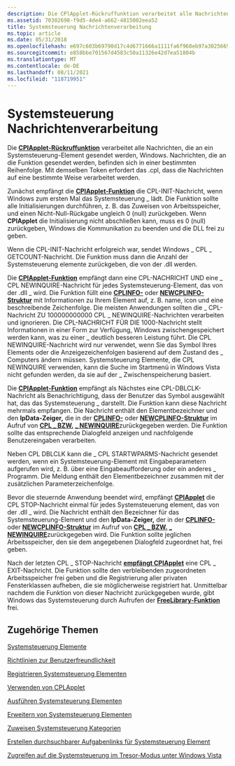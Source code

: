 ```yaml
---
description: Die CPlApplet-Rückruffunktion verarbeitet alle Nachrichten, die an ein Systemsteuerung-Element gesendet werden, Windows. Nachrichten, die an die Funktion gesendet werden, befinden sich in einer bestimmten Reihenfolge. Mit demselben Token erfordert das .cpl, dass die Nachrichten auf eine bestimmte Weise verarbeitet werden.
ms.assetid: 70302698-f9d5-4de4-a662-4815002eea52
title: Systemsteuerung Nachrichtenverarbeitung
ms.topic: article
ms.date: 05/31/2018
ms.openlocfilehash: e697c603b69790d17c4d6771666a1111fa6f968eb97a30256696921f133530d6
ms.sourcegitcommit: e858bbe701567d4583c50a11326e42d7ea51804b
ms.translationtype: MT
ms.contentlocale: de-DE
ms.lasthandoff: 08/11/2021
ms.locfileid: "118719951"
---
```

# <a name="control-panel-message-processing"></a>Systemsteuerung Nachrichtenverarbeitung

Die [**CPlApplet-Rückruffunktion**](/windows/win32/api/cpl/nc-cpl-applet_proc) verarbeitet alle Nachrichten, die an ein Systemsteuerung-Element gesendet werden, Windows. Nachrichten, die an die Funktion gesendet werden, befinden sich in einer bestimmten Reihenfolge. Mit demselben Token erfordert das .cpl, dass die Nachrichten auf eine bestimmte Weise verarbeitet werden.

Zunächst empfängt die [**CPlApplet-Funktion**](/windows/win32/api/cpl/nc-cpl-applet_proc) die CPL-INIT-Nachricht, wenn Windows zum ersten Mal das Systemsteuerung \_ lädt. Die Funktion sollte alle Initialisierungen durchführen, z. B. das Zuweisen von Arbeitsspeicher, und einen Nicht-Null-Rückgabe ungleich 0 (null) zurückgeben. Wenn **CPlApplet** die Initialisierung nicht abschließen kann, muss es 0 (null) zurückgeben, Windows die Kommunikation zu beenden und die DLL frei zu geben.

Wenn die CPL-INIT-Nachricht erfolgreich war, sendet Windows \_ CPL \_ GETCOUNT-Nachricht. Die Funktion muss dann die Anzahl der Systemsteuerung elemente zurückgeben, die von der .dll werden.

Die [**CPlApplet-Funktion**](/windows/win32/api/cpl/nc-cpl-applet_proc) empfängt dann eine CPL-NACHRICHT UND eine \_ CPL NEWINQUIRE-Nachricht für jedes Systemsteuerung-Element, das von der .dll \_ wird. Die Funktion füllt eine [**CPLINFO-**](/windows/win32/api/cpl/ns-cpl-cplinfo) oder [**NEWCPLINFO-Struktur**](/windows/win32/api/cpl/ns-cpl-newcplinfoa) mit Informationen zu Ihrem Element auf, z. B. name, icon und eine beschreibende Zeichenfolge. Die meisten Anwendungen sollten die \_ CPL-Nachricht ZU 100000000000 CPL \_ NEWINQUIRE-Nachrichten verarbeiten und ignorieren. Die CPL-NACHRICHT FÜR DIE 1000-Nachricht stellt Informationen in einer Form zur Verfügung, Windows zwischengespeichert werden kann, was zu einer \_ deutlich besseren Leistung führt. Die CPL NEWINQUIRE-Nachricht wird nur verwendet, wenn Sie das Symbol Ihres Elements oder die Anzeigezeichenfolgen basierend auf dem Zustand des \_ Computers ändern müssen. Systemsteuerung Elemente, die CPL NEWINQUIRE verwenden, kann die Suche im Startmenü in Windows Vista nicht gefunden werden, da sie auf der \_ Zwischenspeicherung  basiert.

Die [**CPlApplet-Funktion**](/windows/win32/api/cpl/nc-cpl-applet_proc) empfängt als Nächstes eine CPL-DBLCLK-Nachricht als Benachrichtigung, dass der Benutzer das Symbol ausgewählt hat, das das Systemsteuerung \_ darstellt. Die Funktion kann diese Nachricht mehrmals empfangen. Die Nachricht enthält den Elementbezeichner und den **lpData-Zeiger,** die in der [**CPLINFO-**](/windows/win32/api/cpl/ns-cpl-cplinfo) oder [**NEWCPLINFO-Struktur**](/windows/win32/api/cpl/ns-cpl-newcplinfoa) im Aufruf von [**CPL \_ BZW.**](cpl-inquire.md) [**\_ NEWINQUIRE**](cpl-newinquire.md)zurückgegeben werden. Die Funktion sollte das entsprechende Dialogfeld anzeigen und nachfolgende Benutzereingaben verarbeiten.

Neben CPL DBLCLK kann die \_ CPL STARTWPARMS-Nachricht gesendet werden, wenn ein Systemsteuerung-Element mit Eingabeparametern aufgerufen wird, z. B. über eine Eingabeaufforderung oder ein anderes \_ Programm. Die Meldung enthält den Elementbezeichner zusammen mit der zusätzlichen Parameterzeichenfolge.

Bevor die steuernde Anwendung beendet wird, empfängt [**CPlApplet**](/windows/win32/api/cpl/nc-cpl-applet_proc) die CPL STOP-Nachricht einmal für jedes Systemsteuerung element, das von der .dll \_ wird. Die Nachricht enthält den Bezeichner für das Systemsteuerung-Element und den **lpData-Zeiger,** der in der [**CPLINFO-**](/windows/win32/api/cpl/ns-cpl-cplinfo) oder [**NEWCPLINFO-Struktur**](/windows/win32/api/cpl/ns-cpl-newcplinfoa) im Aufruf von [**CPL \_ BZW.**](cpl-inquire.md) [**\_ NEWINQUIRE**](cpl-newinquire.md)zurückgegeben wird. Die Funktion sollte jeglichen Arbeitsspeicher, den sie dem angegebenen Dialogfeld zugeordnet hat, frei geben.

Nach der letzten CPL \_ STOP-Nachricht [**empfängt CPlApplet**](/windows/win32/api/cpl/nc-cpl-applet_proc) eine CPL \_ EXIT-Nachricht. Die Funktion sollte den verbleibenden zugeordneten Arbeitsspeicher frei geben und die Registrierung aller privaten Fensterklassen aufheben, die sie möglicherweise registriert hat. Unmittelbar nachdem die Funktion von dieser Nachricht zurückgegeben wurde, gibt Windows das Systemsteuerung durch Aufrufen der [**FreeLibrary-Funktion**](/windows/win32/api/libloaderapi/nf-libloaderapi-freelibrary) frei.

## <a name="related-topics"></a>Zugehörige Themen

<dl> <dt>

[Systemsteuerung Elemente](control-panel-applications.md)
</dt> <dt>

[Richtlinien zur Benutzerfreundlichkeit](user-experience-guidelines.md)
</dt> <dt>

[Registrieren Systemsteuerung Elementen](registering-control-panel-items.md)
</dt> <dt>

[Verwenden von CPLApplet](using-cplapplet.md)
</dt> <dt>

[Ausführen Systemsteuerung Elementen](executing-control-panel-items.md)
</dt> <dt>

[Erweitern von Systemsteuerung Elementen](extending-system-control-panel-items.md)
</dt> <dt>

[Zuweisen Systemsteuerung Kategorien](assigning-control-panel-categories.md)
</dt> <dt>

[Erstellen durchsuchbarer Aufgabenlinks für Systemsteuerung Element](creating-searchable-task-links.md)
</dt> <dt>

[Zugreifen auf die Systemsteuerung im Tresor-Modus unter Windows Vista](accessing-the-cp-in-safe-mode-under-vista.md)
</dt> </dl>

 

 
